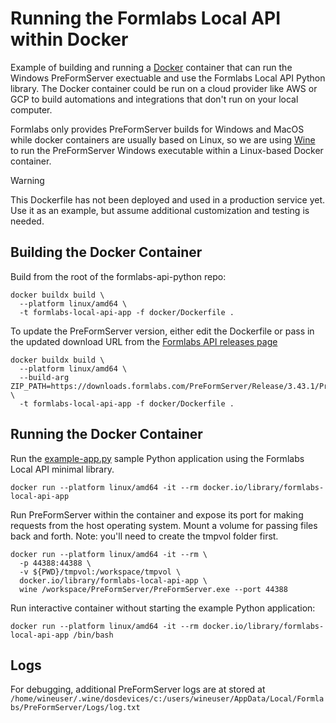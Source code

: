 # Running the Formlabs Local API within Docker

Example of building and running a [Docker](https://www.docker.com/) container that can run the Windows PreFormServer exectuable and use the Formlabs Local API Python library. The Docker container could be run on a cloud provider like AWS or GCP to build automations and integrations that don't run on your local computer.

Formlabs only provides PreFormServer builds for Windows and MacOS while docker containers are usually based on Linux, so we are using [Wine](https://www.winehq.org/) to run the PreFormServer Windows executable within a Linux-based Docker container.

> [!WARNING]  
> This Dockerfile has not been deployed and used in a production service yet.
> Use it as an example, but assume additional customization and testing is needed.

## Building the Docker Container

Build from the root of the formlabs-api-python repo:
```
docker buildx build \
  --platform linux/amd64 \
  -t formlabs-local-api-app -f docker/Dockerfile .
```

To update the PreFormServer version, either edit the Dockerfile or pass in the updated download URL from the [Formlabs API releases page](https://support.formlabs.com/s/article/Formlabs-API-downloads-and-release-notes?language=en_US)
```
docker buildx build \
  --platform linux/amd64 \
  --build-arg ZIP_PATH=https://downloads.formlabs.com/PreFormServer/Release/3.43.1/PreForm_Server_win_3.43.1_release_releaser_462_70877.zip \
  -t formlabs-local-api-app -f docker/Dockerfile .
```

## Running the Docker Container

Run the [example-app.py](example-app.py) sample Python application using the Formlabs Local API minimal library.
```
docker run --platform linux/amd64 -it --rm docker.io/library/formlabs-local-api-app
```

Run PreFormServer within the container and expose its port for making requests from the host operating system. Mount a volume for passing files back and forth. Note: you'll need to create the tmpvol folder first.
```
docker run --platform linux/amd64 -it --rm \
  -p 44388:44388 \
  -v ${PWD}/tmpvol:/workspace/tmpvol \
  docker.io/library/formlabs-local-api-app \
  wine /workspace/PreFormServer/PreFormServer.exe --port 44388
```

Run interactive container without starting the example Python application:
```
docker run --platform linux/amd64 -it --rm docker.io/library/formlabs-local-api-app /bin/bash
```

## Logs
For debugging, additional PreFormServer logs are at stored at `/home/wineuser/.wine/dosdevices/c:/users/wineuser/AppData/Local/Formlabs/PreFormServer/Logs/log.txt`